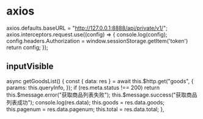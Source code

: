 # axios

axios.defaults.baseURL = "http://127.0.0.1:8888/api/private/v1/";
axios.interceptors.request.use((config) => {
console.log(config);
config.headers.Authorization = window.sessionStorage.getItem('token')
return config;
});

## inputVisible

async getGoodsList() {
const { data: res } = await this.$http.get("goods", {
        params: this.queryInfo,
      });
      if (res.meta.status !== 200)
        return this.$message.error("获取商品列表失败");
this.$message.success("获取商品列表成功");
console.log(res.data);
this.goods = res.data.goods;
this.pagenum = res.data.pagenum;
this.total = res.data.total;
},
